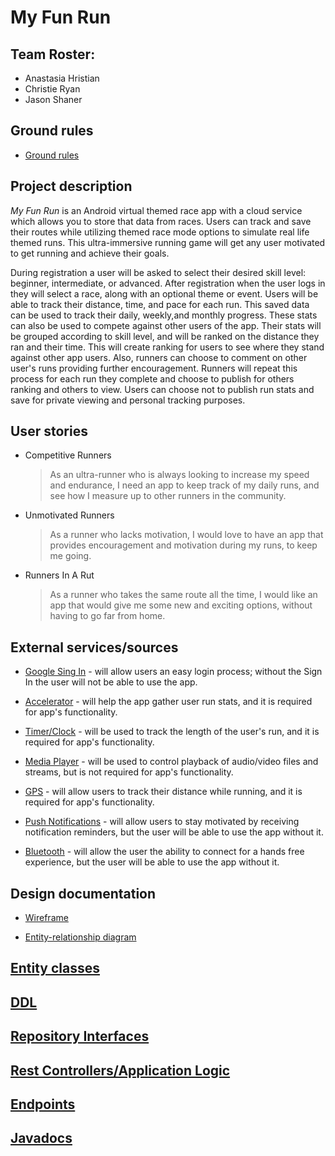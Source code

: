 # My Fun Run

## Team Roster:

 * Anastasia Hristian
 * Christie Ryan
 * Jason Shaner

## Ground rules

 * [Ground rules](ground-rules.md)

## Project description 

_My Fun Run_ is an Android virtual themed race app with a cloud service which allows you to store 
that data from races. Users can track and save their routes while utilizing themed race mode options
 to simulate real life themed runs. This ultra-immersive running game will get any user motivated to 
 get running and achieve their goals.
 
During registration a user will be asked to select their desired skill level: beginner, intermediate, or advanced. After registration when 
the user logs in they will select a race, along with an optional theme or event. Users will be able to track their distance, time, and pace for
 each run. This saved data can be used to track their daily, weekly,and monthly progress. These 
 stats can also be used to compete against other users of the app. Their stats will be
 grouped according to skill level, and will be ranked on the distance they ran and their time. This will
 create ranking for users to see where they stand against other app users. Also, runners can choose 
 to comment on other user's runs providing further encouragement. Runners will repeat this process
 for each run they complete and choose to publish for others ranking and others to view. Users can
 choose not to publish run stats and save for private viewing and personal tracking purposes.

## User stories

* Competitive Runners

    > As an ultra-runner who is always looking to increase my speed and endurance, I need an app to keep track of my daily runs,
      and see how I measure up to other runners in the community.
	
* Unmotivated Runners
	
	> As a runner who lacks motivation, I would love to have an app that provides encouragement and motivation during my runs, to keep me going.
                         
* Runners In A Rut	

	> As a runner who takes the same route all the time, I would like an app that would give me some new and exciting options, without having to go far from home.

## External services/sources

   * [Google Sing In](https://developers.google.com/android/guides/http-auth) - will allow users an easy login process; without the Sign In the user will not be able to use the app.

   * [Accelerator](https://developer.android.com/guide/topics/sensors/sensors_motion) - will help the app gather user run stats, and it is required for app's functionality.
   
   * [Timer/Clock](https://developer.android.com/guide/components/intents-common#CreateTimer) - will be used to track the length of the user's run, and it is required for app's functionality.
     
   * [Media Player](https://developer.android.com/reference/android/media/MediaPlayer) - will be used to control playback of audio/video files and streams, but is not required for app's functionality.
      
   * [GPS](https://developer.android.com/training/articles/wear-location-detection) - will allow users to track their distance while running, and it is required for app's functionality.

   * [Push Notifications](https://developer.android.com/guide/topics/ui/notifiers/notifications) - will allow users to stay motivated by receiving notification reminders, but the user will be able to use the app without it.
     
   * [Bluetooth](https://developer.android.com/guide/topics/connectivity/bluetooth) - will allow the user the ability to connect for a hands free experience, but the user will be able to use the app without it.
     


## Design documentation

   * [Wireframe](docs/wireframe.md)
   
   * [Entity-relationship diagram](docs/erd.md)

## [Entity classes](https://github.com/my-fun-run/funrun-service/tree/master/src/main/java/edu/cnm/deepdive/funrun/model/entity)

## [DDL](https://github.com/my-fun-run/my-fun-run.github.io/blob/master/docs/ddl.md)

## [Repository Interfaces](https://github.com/my-fun-run/funrun-service/tree/master/src/main/java/edu/cnm/deepdive/funrun/service)

## [Rest Controllers/Application Logic](https://github.com/my-fun-run/funrun-service/tree/master/src/main/java/edu/cnm/deepdive/funrun/controller)

## [Endpoints]()

## [Javadocs]()


